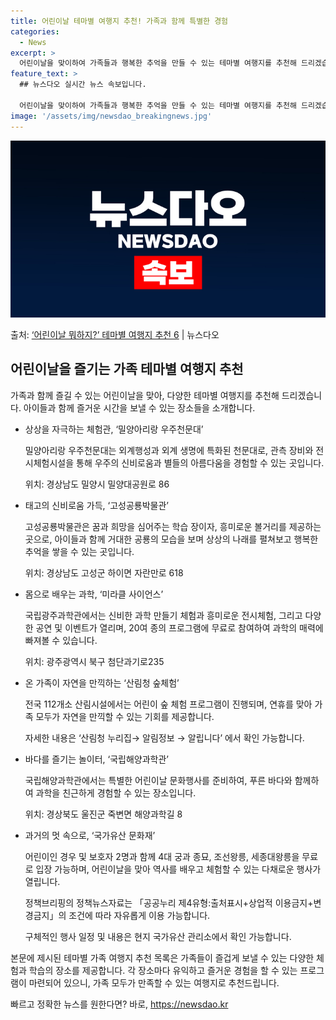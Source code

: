 ```yaml
---
title: 어린이날 테마별 여행지 추천! 가족과 함께 특별한 경험
categories:
  - News
excerpt: >
  어린이날을 맞이하여 가족들과 행복한 추억을 만들 수 있는 테마별 여행지를 추천해 드리겠습니다!  ■ 상상을 …
feature_text: >
  ## 뉴스다오 실시간 뉴스 속보입니다.

  어린이날을 맞이하여 가족들과 행복한 추억을 만들 수 있는 테마별 여행지를 추천해 드리겠습니다!  ■ 상상을 …
image: '/assets/img/newsdao_breakingnews.jpg'
---
```


![뉴스다오 속보](/assets/img/newsdao_breakingnews.jpg)

<p>출처: <a href="https://newsdao.kr/3725" rel="dofollow">‘어린이날 뭐하지?’ 테마별 여행지 추천 6</a> | 뉴스다오</p>

<h2 data-ke-size="size26">어린이날을 즐기는 가족 테마별 여행지 추천</h2>

가족과 함께 즐길 수 있는 어린이날을 맞아, 다양한 테마별 여행지를 추천해 드리겠습니다. 아이들과 함께 즐거운 시간을 보낼 수 있는 장소들을 소개합니다.

<ul>
  <li>상상을 자극하는 체험관, ‘밀양아리랑 우주천문대’</li>
  <p data-ke-size="size16">밀양아리랑 우주천문대는 외계행성과 외계 생명에 특화된 천문대로, 관측 장비와 전시체험시설을 통해 우주의 신비로움과 별들의 아름다움을 경험할 수 있는 곳입니다.</p>
  <p data-ke-size="size16">위치: 경상남도 밀양시 밀양대공원로 86</p>

  <li>태고의 신비로움 가득, ‘고성공룡박물관’</li>
  <p data-ke-size="size16">고성공룡박물관은 꿈과 희망을 심어주는 학습 장이자, 흥미로운 볼거리를 제공하는 곳으로, 아이들과 함께 거대한 공룡의 모습을 보며 상상의 나래를 펼쳐보고 행복한 추억을 쌓을 수 있는 곳입니다.</p>
  <p data-ke-size="size16">위치: 경상남도 고성군 하이면 자란만로 618</p>

  <li>몸으로 배우는 과학, ‘미라클 사이언스’</li>
  <p data-ke-size="size16">국립광주과학관에서는 신비한 과학 만들기 체험과 흥미로운 전시체험, 그리고 다양한 공연 및 이벤트가 열리며, 20여 종의 프로그램에 무료로 참여하여 과학의 매력에 빠져볼 수 있습니다.</p>
  <p data-ke-size="size16">위치: 광주광역시 북구 첨단과기로235</p>

  <li>온 가족이 자연을 만끽하는 ‘산림청 숲체험’</li>
  <p data-ke-size="size16">전국 112개소 산림시설에서는 어린이 숲 체험 프로그램이 진행되며, 연휴를 맞아 가족 모두가 자연을 만끽할 수 있는 기회를 제공합니다.</p>
  <p data-ke-size="size16">자세한 내용은 ‘산림청 누리집→ 알림정보 → 알립니다’ 에서 확인 가능합니다.</p>

  <li>바다를 즐기는 놀이터, ‘국립해양과학관’</li>
  <p data-ke-size="size16">국립해양과학관에서는 특별한 어린이날 문화행사를 준비하여, 푸른 바다와 함께하여 과학을 친근하게 경험할 수 있는 장소입니다.</p>
  <p data-ke-size="size16">위치: 경상북도 울진군 죽변면 해양과학길 8</p>

  <li>과거의 멋 속으로, ‘국가유산 문화재’</li>
  <p data-ke-size="size16">어린이인 경우 및 보호자 2명과 함께 4대 궁과 종묘, 조선왕릉, 세종대왕릉을 무료로 입장 가능하며, 어린이날을 맞아 역사를 배우고 체험할 수 있는 다채로운 행사가 열립니다.</p>
  <p data-ke-size="size16">정책브리핑의 정책뉴스자료는 「공공누리 제4유형:출처표시+상업적 이용금지+변경금지」의 조건에 따라 자유롭게 이용 가능합니다.</p>
  <p data-ke-size="size16">구체적인 행사 일정 및 내용은 현지 국가유산 관리소에서 확인 가능합니다.</p>
</ul>

본문에 제시된 테마별 가족 여행지 추천 목록은 가족들이 즐겁게 보낼 수 있는 다양한 체험과 학습의 장소를 제공합니다. 각 장소마다 유익하고 즐거운 경험을 할 수 있는 프로그램이 마련되어 있으니, 가족 모두가 만족할 수 있는 여행지로 추천드립니다. 

빠르고 정확한 뉴스를 원한다면? 바로, <a href="https://newsdao.kr" rel="dofollow">https://newsdao.kr</a>


